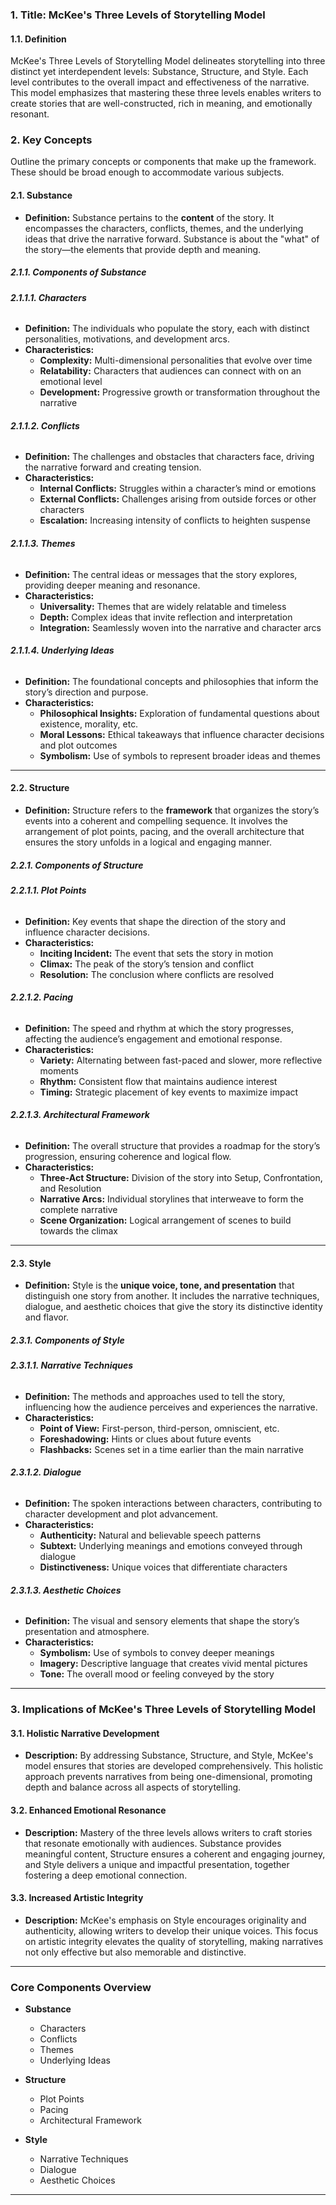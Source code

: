 ### **1. Title: McKee's Three Levels of Storytelling Model**

#### **1.1. Definition**

McKee's Three Levels of Storytelling Model delineates storytelling into three distinct yet interdependent levels: Substance, Structure, and Style. Each level contributes to the overall impact and effectiveness of the narrative. This model emphasizes that mastering these three levels enables writers to create stories that are well-constructed, rich in meaning, and emotionally resonant.

### **2. Key Concepts**

Outline the primary concepts or components that make up the framework. These should be broad enough to accommodate various subjects.

#### **2.1. Substance**

- **Definition:**
  Substance pertains to the **content** of the story. It encompasses the characters, conflicts, themes, and the underlying ideas that drive the narrative forward. Substance is about the "what" of the story—the elements that provide depth and meaning.

##### **2.1.1. Components of Substance**

###### **2.1.1.1. Characters**

- **Definition:**
  The individuals who populate the story, each with distinct personalities, motivations, and development arcs.
- **Characteristics:**
  - **Complexity:** Multi-dimensional personalities that evolve over time
  - **Relatability:** Characters that audiences can connect with on an emotional level
  - **Development:** Progressive growth or transformation throughout the narrative

###### **2.1.1.2. Conflicts**

- **Definition:**
  The challenges and obstacles that characters face, driving the narrative forward and creating tension.
- **Characteristics:**
  - **Internal Conflicts:** Struggles within a character’s mind or emotions
  - **External Conflicts:** Challenges arising from outside forces or other characters
  - **Escalation:** Increasing intensity of conflicts to heighten suspense

###### **2.1.1.3. Themes**

- **Definition:**
  The central ideas or messages that the story explores, providing deeper meaning and resonance.
- **Characteristics:**
  - **Universality:** Themes that are widely relatable and timeless
  - **Depth:** Complex ideas that invite reflection and interpretation
  - **Integration:** Seamlessly woven into the narrative and character arcs

###### **2.1.1.4. Underlying Ideas**

- **Definition:**
  The foundational concepts and philosophies that inform the story’s direction and purpose.
- **Characteristics:**
  - **Philosophical Insights:** Exploration of fundamental questions about existence, morality, etc.
  - **Moral Lessons:** Ethical takeaways that influence character decisions and plot outcomes
  - **Symbolism:** Use of symbols to represent broader ideas and themes

---

#### **2.2. Structure**

- **Definition:**
  Structure refers to the **framework** that organizes the story’s events into a coherent and compelling sequence. It involves the arrangement of plot points, pacing, and the overall architecture that ensures the story unfolds in a logical and engaging manner.

##### **2.2.1. Components of Structure**

###### **2.2.1.1. Plot Points**

- **Definition:**
  Key events that shape the direction of the story and influence character decisions.
- **Characteristics:**
  - **Inciting Incident:** The event that sets the story in motion
  - **Climax:** The peak of the story’s tension and conflict
  - **Resolution:** The conclusion where conflicts are resolved

###### **2.2.1.2. Pacing**

- **Definition:**
  The speed and rhythm at which the story progresses, affecting the audience’s engagement and emotional response.
- **Characteristics:**
  - **Variety:** Alternating between fast-paced and slower, more reflective moments
  - **Rhythm:** Consistent flow that maintains audience interest
  - **Timing:** Strategic placement of key events to maximize impact

###### **2.2.1.3. Architectural Framework**

- **Definition:**
  The overall structure that provides a roadmap for the story’s progression, ensuring coherence and logical flow.
- **Characteristics:**
  - **Three-Act Structure:** Division of the story into Setup, Confrontation, and Resolution
  - **Narrative Arcs:** Individual storylines that interweave to form the complete narrative
  - **Scene Organization:** Logical arrangement of scenes to build towards the climax

---

#### **2.3. Style**

- **Definition:**
  Style is the **unique voice, tone, and presentation** that distinguish one story from another. It includes the narrative techniques, dialogue, and aesthetic choices that give the story its distinctive identity and flavor.

##### **2.3.1. Components of Style**

###### **2.3.1.1. Narrative Techniques**

- **Definition:**
  The methods and approaches used to tell the story, influencing how the audience perceives and experiences the narrative.
- **Characteristics:**
  - **Point of View:** First-person, third-person, omniscient, etc.
  - **Foreshadowing:** Hints or clues about future events
  - **Flashbacks:** Scenes set in a time earlier than the main narrative

###### **2.3.1.2. Dialogue**

- **Definition:**
  The spoken interactions between characters, contributing to character development and plot advancement.
- **Characteristics:**
  - **Authenticity:** Natural and believable speech patterns
  - **Subtext:** Underlying meanings and emotions conveyed through dialogue
  - **Distinctiveness:** Unique voices that differentiate characters

###### **2.3.1.3. Aesthetic Choices**

- **Definition:**
  The visual and sensory elements that shape the story’s presentation and atmosphere.
- **Characteristics:**
  - **Symbolism:** Use of symbols to convey deeper meanings
  - **Imagery:** Descriptive language that creates vivid mental pictures
  - **Tone:** The overall mood or feeling conveyed by the story

---

### **3. Implications of McKee's Three Levels of Storytelling Model**

#### **3.1. Holistic Narrative Development**

- **Description:**
  By addressing Substance, Structure, and Style, McKee's model ensures that stories are developed comprehensively. This holistic approach prevents narratives from being one-dimensional, promoting depth and balance across all aspects of storytelling.

#### **3.2. Enhanced Emotional Resonance**

- **Description:**
  Mastery of the three levels allows writers to craft stories that resonate emotionally with audiences. Substance provides meaningful content, Structure ensures a coherent and engaging journey, and Style delivers a unique and impactful presentation, together fostering a deep emotional connection.

#### **3.3. Increased Artistic Integrity**

- **Description:**
  McKee's emphasis on Style encourages originality and authenticity, allowing writers to develop their unique voices. This focus on artistic integrity elevates the quality of storytelling, making narratives not only effective but also memorable and distinctive.

---

### **Core Components Overview**

- **Substance**

  - Characters
  - Conflicts
  - Themes
  - Underlying Ideas

- **Structure**

  - Plot Points
  - Pacing
  - Architectural Framework

- **Style**
  - Narrative Techniques
  - Dialogue
  - Aesthetic Choices

---

